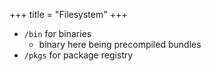 +++
title = "Filesystem"
+++

 - `/bin` for binaries
   - binary here being precompiled bundles
 - `/pkgs` for package registry
